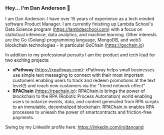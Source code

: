 ### Hey... I'm Dan Anderson 👋

I am Dan Anderson.  I have over 15 years of experience as a tech minded software Product Manager.  I am currently finishing up Lambda School's Data Science program (https://lambdaschool.com) with a focus on statistical inference, data analytics, and machine learning.  Other interests are the Go (Golang) programming language, MongoDB, and web3 blockchain technologies - in particular GoChain (https://gochain.io)

In addition to my professional pursuits I am the product and tech lead for two exciting projects:

- **xPathway** (https://xpathway.com): xPathway helps small businesses use simple text messaging to connect with their most important customers enabling users to track and redeem promotions at the text level(!) and reach new customers via the "friend network effect"
- **RPAChain** (https://rpachain.io): RPAChain.io brings the power of blockchain to the RPA (Robotic Process Automation) world enabling users to notarize events, data, and content generated from RPA scripts to an immutable, decentralized blockchain.  RPAChain.io enables RPA processes to unleash the power of smartcontracts and friction-free payments.

Swing by my LinkedIn profile here: https://linkedin.com/in/danoand
<!--
**danoand/danoand** is a ✨ _special_ ✨ repository because its `README.md` (this file) appears on your GitHub profile.

Here are some ideas to get you started:

- 🔭 I’m currently working on ...
- 🌱 I’m currently learning ...
- 👯 I’m looking to collaborate on ...
- 🤔 I’m looking for help with ...
- 💬 Ask me about ...
- 📫 How to reach me: ...
- 😄 Pronouns: ...
- ⚡ Fun fact: ...
-->
